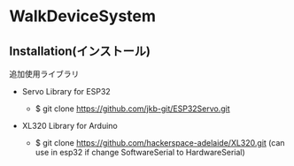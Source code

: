# WalkDeviceSystem
## Installation(インストール)

追加使用ライブラリ
- Servo Library for ESP32
	- $ git clone https://github.com/jkb-git/ESP32Servo.git

- XL320 Library for Arduino
	- $ git clone https://github.com/hackerspace-adelaide/XL320.git
  (can use in esp32 if change SoftwareSerial to HardwareSerial)
